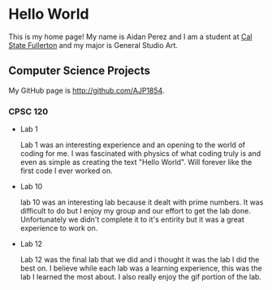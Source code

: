 # Hello World


This is my home page! My name is Aidan Perez and I am a student at [Cal State Fullerton](http://www.fullerton.edu/) and my major is General Studio Art.


## Computer Science Projects


My GitHub page is http://github.com/AJP1854.


### CPSC 120


* Lab 1


   Lab 1 was an interesting experience and an opening to the world of coding for me. I was fascinated with physics of what coding truly is and even as simple as creating the text "Hello World". Will forever like the first code I ever worked on.


* Lab 10


   lab 10 was an interesting lab because it dealt with prime numbers. It was difficult to do but I enjoy my group and our effort to get the lab done. Unfortunately we didn't complete it to it's entirity but it was a great experience to work on.


* Lab 12


   Lab 12 was the final lab that we did and i thought it was the lab I did the best on. I believe while each lab was a learning experience, this was the lab I learned the most about. I also really enjoy the gif portion of the lab.
